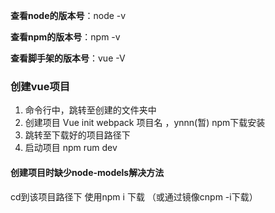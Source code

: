 **查看node的版本号**：node -v

**查看npm的版本号**：npm -v

**查看脚手架的版本号**：vue -V

### 创建vue项目

1. 命令行中，跳转至创建的文件夹中
2. 创建项目 Vue init webpack 项目名    ，ynnn(暂)  npm下载安装
3. 跳转至下载好的项目路径下
4. 启动项目 npm rum dev

#### 创建项目时缺少node-models解决方法

cd到该项目路径下 使用npm i 下载 （或通过镜像cnpm -i下载）